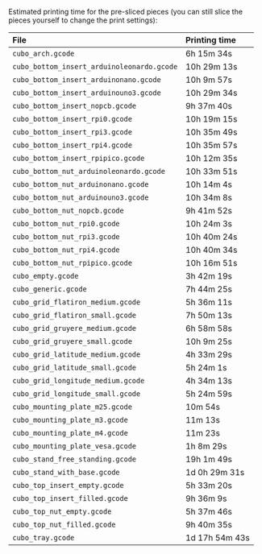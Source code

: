 Estimated printing time for the pre-sliced pieces (you can still slice the pieces yourself to change the print settings):

File | Printing time
:--- | :---
`cubo_arch.gcode` | 6h 15m 34s
`cubo_bottom_insert_arduinoleonardo.gcode` | 10h 29m 13s
`cubo_bottom_insert_arduinonano.gcode` | 10h 9m 57s
`cubo_bottom_insert_arduinouno3.gcode` | 10h 29m 34s
`cubo_bottom_insert_nopcb.gcode` | 9h 37m 40s
`cubo_bottom_insert_rpi0.gcode` | 10h 19m 15s
`cubo_bottom_insert_rpi3.gcode` | 10h 35m 49s
`cubo_bottom_insert_rpi4.gcode` | 10h 35m 57s
`cubo_bottom_insert_rpipico.gcode` | 10h 12m 35s
`cubo_bottom_nut_arduinoleonardo.gcode` | 10h 33m 51s
`cubo_bottom_nut_arduinonano.gcode` | 10h 14m 4s
`cubo_bottom_nut_arduinouno3.gcode` | 10h 34m 8s
`cubo_bottom_nut_nopcb.gcode` | 9h 41m 52s
`cubo_bottom_nut_rpi0.gcode` | 10h 24m 3s
`cubo_bottom_nut_rpi3.gcode` | 10h 40m 24s
`cubo_bottom_nut_rpi4.gcode` | 10h 40m 34s
`cubo_bottom_nut_rpipico.gcode` | 10h 16m 51s
`cubo_empty.gcode` | 3h 42m 19s
`cubo_generic.gcode` | 7h 44m 25s
`cubo_grid_flatiron_medium.gcode` | 5h 36m 11s
`cubo_grid_flatiron_small.gcode` | 7h 50m 13s
`cubo_grid_gruyere_medium.gcode` | 6h 58m 58s
`cubo_grid_gruyere_small.gcode` | 10h 9m 25s
`cubo_grid_latitude_medium.gcode` | 4h 33m 29s
`cubo_grid_latitude_small.gcode` | 5h 24m 1s
`cubo_grid_longitude_medium.gcode` | 4h 34m 13s
`cubo_grid_longitude_small.gcode` | 5h 24m 59s
`cubo_mounting_plate_m25.gcode` | 10m 54s
`cubo_mounting_plate_m3.gcode` | 11m 13s
`cubo_mounting_plate_m4.gcode` | 11m 23s
`cubo_mounting_plate_vesa.gcode` | 1h 8m 29s
`cubo_stand_free_standing.gcode` | 19h 1m 49s
`cubo_stand_with_base.gcode` | 1d 0h 29m 31s
`cubo_top_insert_empty.gcode` | 5h 33m 20s
`cubo_top_insert_filled.gcode` | 9h 36m 9s
`cubo_top_nut_empty.gcode` | 5h 37m 46s
`cubo_top_nut_filled.gcode` | 9h 40m 35s
`cubo_tray.gcode` | 1d 17h 54m 43s
